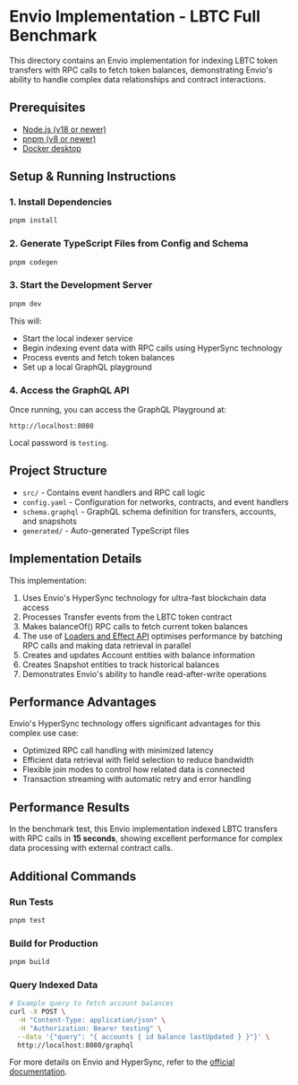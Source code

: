 # Envio Implementation - LBTC Full Benchmark

This directory contains an Envio implementation for indexing LBTC token transfers with RPC calls to fetch token balances, demonstrating Envio's ability to handle complex data relationships and contract interactions.

## Prerequisites

- [Node.js (v18 or newer)](https://nodejs.org/en/download/current)
- [pnpm (v8 or newer)](https://pnpm.io/installation)
- [Docker desktop](https://www.docker.com/products/docker-desktop/)

## Setup & Running Instructions

### 1. Install Dependencies

```bash
pnpm install
```

### 2. Generate TypeScript Files from Config and Schema

```bash
pnpm codegen
```

### 3. Start the Development Server

```bash
pnpm dev
```

This will:
- Start the local indexer service
- Begin indexing event data with RPC calls using HyperSync technology
- Process events and fetch token balances
- Set up a local GraphQL playground

### 4. Access the GraphQL API

Once running, you can access the GraphQL Playground at:
```
http://localhost:8080
```
Local password is `testing`.

## Project Structure

- `src/` - Contains event handlers and RPC call logic
- `config.yaml` - Configuration for networks, contracts, and event handlers
- `schema.graphql` - GraphQL schema definition for transfers, accounts, and snapshots
- `generated/` - Auto-generated TypeScript files

## Implementation Details

This implementation:
1. Uses Envio's HyperSync technology for ultra-fast blockchain data access
2. Processes Transfer events from the LBTC token contract
3. Makes balanceOf() RPC calls to fetch current token balances
4. The use of [Loaders and Effect API](https://docs.envio.dev/docs/HyperIndex/loaders) optimises performance by batching RPC calls and making data retrieval in parallel
5. Creates and updates Account entities with balance information
6. Creates Snapshot entities to track historical balances
7. Demonstrates Envio's ability to handle read-after-write operations

## Performance Advantages

Envio's HyperSync technology offers significant advantages for this complex use case:
- Optimized RPC call handling with minimized latency
- Efficient data retrieval with field selection to reduce bandwidth
- Flexible join modes to control how related data is connected
- Transaction streaming with automatic retry and error handling

## Performance Results

In the benchmark test, this Envio implementation indexed LBTC transfers with RPC calls in **15 seconds**, showing excellent performance for complex data processing with external contract calls.

## Additional Commands

### Run Tests

```bash
pnpm test
```

### Build for Production

```bash
pnpm build
```

### Query Indexed Data

```bash
# Example query to fetch account balances
curl -X POST \
  -H "Content-Type: application/json" \
  -H "Authorization: Bearer testing" \
  --data '{"query": "{ accounts { id balance lastUpdated } }"}' \
  http://localhost:8080/graphql
```

For more details on Envio and HyperSync, refer to the [official documentation](https://docs.envio.dev). 